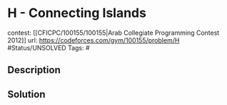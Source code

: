 # H - Connecting Islands

contest: [[CFICPC/100155/100155|Arab Collegiate Programming Contest 2012]]
url: https://codeforces.com/gym/100155/problem/H
#Status/UNSOLVED
Tags: #

## Description

## Solution


